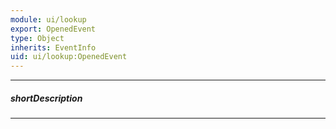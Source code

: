```yaml
---
module: ui/lookup
export: OpenedEvent
type: Object
inherits: EventInfo
uid: ui/lookup:OpenedEvent
---
```

---
##### shortDescription
<!-- Description goes here -->

---
<!-- Description goes here -->